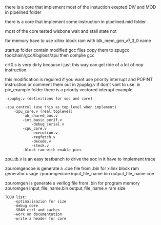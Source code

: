 there is a core that implement most of the instuction exepted DIV and MOD in pipelined folder

there is a core that implement some instruction in pipelined.mid folder

most of the core tested wisbone wait and stall state not

for memory have to use xilinx block ram with blk_mem_gen_v7_3_0 name

startup folder contain modified gcc files copy them to zpugcc toolchain/gcc/libgloss/zpu
then complie gcc

crt0.s is very dirty because i just this way can get ride of a lot of nop instruction

this modification is reguired if you want use priority interrupt and POPINT instruction or comment them out in zpupkg.v if don't vant to use.
in pic_example folder there is a priority vectored interupt example

	-zpupkg.v (definitions for soc and core)

	-zpu_control (use this as top level when implement)
		-zpu_core.v (real toplevel)
			-wb_shared_bus.v
			-int_basic_perif.v
				-debug_serial.v
			-cpu_core.v
				-execution.v
				-regfetch.v
				-decode.v
				-steck.v
			-block ram with enable pins
		
zpu_tb.v is an easy testbanch to drive the soc in it have to implement trace 

zpuromgencoe is generate a .coe file from .bin for xilinx block ram generator
usage
zpuromgencoe input_file_name.bin output_file_name.coe

zpuromgen is generate a verilog file from .bin for program memory
zpuromgen input_file_name.bin output_file_name.v ram size
 
	TODO list:
		-optimalisazion for size
		-debug core
		-SRAM ctrl and caches
		-work on documentation
		-write a header for core